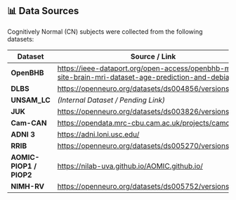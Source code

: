 ## 📊 Data Sources

Cognitively Normal (CN) subjects were collected from the following datasets:

| Dataset        | Source / Link |
|----------------|----------------|
| **OpenBHB**    | https://ieee-dataport.org/open-access/openbhb-multi-site-brain-mri-dataset-age-prediction-and-debiasing |
| **DLBS**       | https://openneuro.org/datasets/ds004856/versions/1.3.0 |
| **UNSAM_LC**   | *(Internal Dataset / Pending Link)* |
| **JUK**        | https://openneuro.org/datasets/ds003826/versions/3.0.1 |
| **Cam-CAN**    | https://opendata.mrc-cbu.cam.ac.uk/projects/camcan/ |
| **ADNI 3**     | https://adni.loni.usc.edu/ |
| **RRIB**       | https://openneuro.org/datasets/ds005270/versions/1.0.0 |
| **AOMIC-PIOP1 / PIOP2** | https://nilab-uva.github.io/AOMIC.github.io/ |
| **NIMH-RV**    | https://openneuro.org/datasets/ds005752/versions/2.1.0 |
